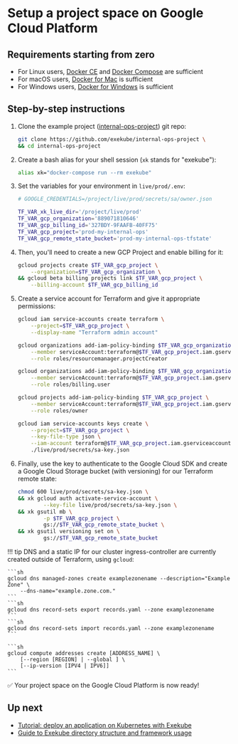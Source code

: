 # Setup a project space on Google Cloud Platform

## Requirements starting from zero

- For Linux users, [Docker CE](/) and [Docker Compose](/) are sufficient
- For macOS users, [Docker for Mac](/) is sufficient
- For Windows users, [Docker for Windows](/) is sufficient

## Step-by-step instructions

1. Clone the example project ([internal-ops-project](https://github.com/exekube/internal-ops-project)) git repo:

    ```bash
    git clone https://github.com/exekube/internal-ops-project \
    && cd internal-ops-project
    ```

2. Create a bash alias for your shell session (`xk` stands for "exekube"):

    ```bash
    alias xk="docker-compose run --rm exekube"
    ```

3. Set the variables for your environment in `live/prod/.env`:

    ```sh
    # GOOGLE_CREDENTIALS=/project/live/prod/secrets/sa/owner.json

    TF_VAR_xk_live_dir='/project/live/prod'
    TF_VAR_gcp_organization='889071810646'
    TF_VAR_gcp_billing_id='327BDY-9FAAFB-40FF75'
    TF_VAR_gcp_project='prod-my-internal-ops'
    TF_VAR_gcp_remote_state_bucket='prod-my-internal-ops-tfstate'
    ```

4. Then, you'll need to create a new GCP Project and enable billing for it:

    ```bash
    gcloud projects create $TF_VAR_gcp_project \
        --organization=$TF_VAR_gcp_organization \
    && gcloud beta billing projects link $TF_VAR_gcp_project \
        --billing-account $TF_VAR_gcp_billing_id
    ```

5. Create a service account for Terraform and give it appropriate permissions:

    ```sh
    gcloud iam service-accounts create terraform \
        --project=$TF_VAR_gcp_project \
        --display-name "Terraform admin account"
    ```
    ```sh
    gcloud organizations add-iam-policy-binding $TF_VAR_gcp_organization \
        --member serviceAccount:terraform@$TF_VAR_gcp_project.iam.gserviceaccount.com \
        --role roles/resourcemanager.projectCreator
    ```
    ```sh
    gcloud organizations add-iam-policy-binding $TF_VAR_gcp_organization \
        --member serviceAccount:terraform@$TF_VAR_gcp_project.iam.gserviceaccount.com \
        --role roles/billing.user
    ```
    ```sh
    gcloud projects add-iam-policy-binding $TF_VAR_gcp_project \
        --member serviceAccount:terraform@$TF_VAR_gcp_project.iam.gserviceaccount.com \
        --role roles/owner
    ```
    ```sh
    gcloud iam service-accounts keys create \
        --project=$TF_VAR_gcp_project \
        --key-file-type json \
        --iam-account terraform@$TF_VAR_gcp_project.iam.gserviceaccount.com \
        ./live/prod/secrets/sa-key.json
    ```

6. Finally, use the key to authenticate to the Google Cloud SDK and create a Google Cloud Storage bucket (with versioning) for our Terraform remote state:

    ```bash
    chmod 600 live/prod/secrets/sa-key.json \
    && xk gcloud auth activate-service-account \
            --key-file live/prod/secrets/sa-key.json \
    && xk gsutil mb \
            -p $TF_VAR_gcp_project \
            gs://$TF_VAR_gcp_remote_state_bucket \
    && xk gsutil versioning set on \
            gs://$TF_VAR_gcp_remote_state_bucket
    ```

!!! tip
    DNS and a static IP for our cluster ingress-controller are currently created outside of Terraform, using `gcloud`:

    ```sh
    gcloud dns managed-zones create examplezonename --description="Example Zone" \
        --dns-name="example.zone.com."
    ```
    ```sh
    gcloud dns record-sets export records.yaml --zone examplezonename
    ```
    ```sh
    gcloud dns record-sets import records.yaml --zone examplezonename
    ```

    ```sh
    gcloud compute addresses create [ADDRESS_NAME] \
        [--region [REGION] | --global ] \
        [--ip-version [IPV4 | IPV6]]
    ```

✅ Your project space on the Google Cloud Platform is now ready!

## Up next

- [Tutorial: deploy an application on Kubernetes with Exekube](/usage/deploy-app)
- [Guide to Exekube directory structure and framework usage](/usage/directory-structure)
